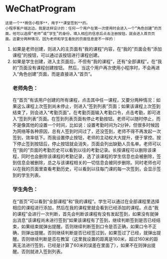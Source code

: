 # WeChatProgram
	这是一个**微信小程序**，用于**课堂签到**的。
	小程序客户端这边，我是这样设计的：任何一个用户在第一次使用时会进入一个“角色创建”的页面，他可以选择“老师”或“学生”的身份，填入相应的信息后点击注册按钮，就会进入首页页面。这要分两种情况，因为老师和学生看到的页面信息是不一样的：
1.	如果是老师创建，则进入的主页面有“我的课程”内容，在“我的”页面会有“添加课程”的按钮，可以通过该按钮进行课程创建。
2.	如果是学生创建，进入主页面后，不但有“我的课程”，还有“全部课程”。在“我的”页面没有课程创建按钮。
然后，当这个用户再次使用小程序时，不会再进入“角色创建”页面，而是直接进入“首页”。
	### 老师角色：
	在“首页”有该用户创建的所有课程，点击其中任一课程，又要分两种情况：如果这么课程上次签到尚未停止，则进入“签到列表”页面；如果该课程上次签到结束了，则会进入“考勤页面”。在考勤页面输入考勤口令，点击考勤，即可进入“签到列表”页面。在签到列表页面有停止考勤按钮。老师可以随时停止，而不是像其他的设置一个时间，比如说：设置考勤时间为2分钟，但很多时候因为网络等各种原因，总有人签到时间过了，还没签到，老师不得不再发起一次签到，效率低下。而我设置停止按钮，老师的主动权大大提升，便于掌控。按下停止签到按钮后，停止按钮就会消失，页面会列出缺勤人员名单。老师可以在“我的”页面的考勤历史可以看到以往的考勤记录。长按课程可以删除该课程，同时也会删除该课程的考勤记录，选了该课程的学生信息也会被删除，签到信息会被删除，总之与该课程相关的一切信息会被同步删除。同时老师也可以在我的页面里查看考勤历史，可以看到以往每门课的每一次签到，会显示签到的学生列表。
	### 学生角色：
	在“首页”可以看到“全部课程”和“我的课程”。学生可以通过在全部课程里选择相应的课程进行添加，然后在我的课程里就会看到已经添加的课程。点击“我的课程”会进行一次判断，首先会判断该课程有没有发起签到，如果没有就弹出消息“该课程尚未进行签到”如果该课程有了签到，继续判断签到是否已经结束，如果结束就弹出提醒。否则继续判断签到口令是否正确，如果口令不正确，则弹出提醒。否则继续判断是否已经签过到，如果签过了已经，就弹出提醒。否则继续判断是否在教室（这里我设置的距离是160米，超过160米的距离无法进行签到，已经是计算了60米的误差在里面了），如果不在则弹出提醒。否则就进入签到列表。
